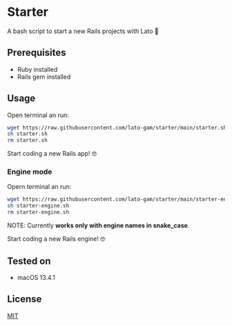 # Starter

A bash script to start a new Rails projects with Lato 🚀

## Prerequisites

- Ruby installed
- Rails gem installed

## Usage

Open terminal an run:

```bash
wget https://raw.githubusercontent.com/lato-gam/starter/main/starter.sh
sh starter.sh
rm starter.sh
```

Start coding a new Rails app! 🤓

### Engine mode

Opern terminal an run:

```bash
wget https://raw.githubusercontent.com/lato-gam/starter/main/starter-engine.sh
sh starter-engine.sh
rm starter-engine.sh
```

NOTE: Currently **works only with engine names in snake_case**.

Start coding a new Rails engine! 🤓

## Tested on

- macOS 13.4.1

## License

[MIT](https://choosealicense.com/licenses/mit/)

